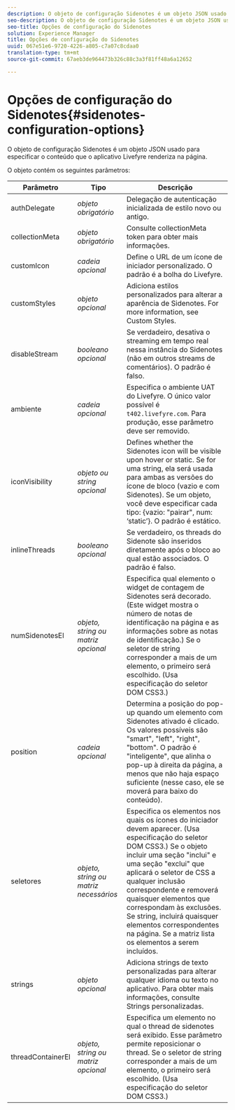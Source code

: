 ```yaml
---
description: O objeto de configuração Sidenotes é um objeto JSON usado para especificar o conteúdo que o aplicativo Livefyre renderiza na página.
seo-description: O objeto de configuração Sidenotes é um objeto JSON usado para especificar o conteúdo que o aplicativo Livefyre renderiza na página.
seo-title: Opções de configuração do Sidenotes
solution: Experience Manager
title: Opções de configuração do Sidenotes
uuid: 067e51e6-9720-4226-a805-c7a07c8cdaa0
translation-type: tm+mt
source-git-commit: 67aeb3de964473b326c88c3a3f81ff48a6a12652

---
```



# Opções de configuração do Sidenotes{#sidenotes-configuration-options}

O objeto de configuração Sidenotes é um objeto JSON usado para especificar o conteúdo que o aplicativo Livefyre renderiza na página.

O objeto contém os seguintes parâmetros:

| Parâmetro | Tipo | Descrição |
|--- |--- |--- |
| authDelegate | *objeto obrigatório* | Delegação de autenticação inicializada de estilo novo ou antigo. |
| collectionMeta | *objeto obrigatório* | Consulte collectionMeta token para obter mais informações. |
| customIcon | *cadeia opcional* | Define o URL de um ícone de iniciador personalizado. O padrão é a bolha do Livefyre. |
| customStyles | *objeto opcional* | Adiciona estilos personalizados para alterar a aparência de Sidenotes. For more information, see Custom Styles. |
| disableStream | *booleano opcional* | Se verdadeiro, desativa o streaming em tempo real nessa instância do Sidenotes (não em outros streams de comentários). O padrão é falso. |
| ambiente | *cadeia opcional* | Especifica o ambiente UAT do Livefyre. O único valor possível é `t402.livefyre.com`. Para produção, esse parâmetro deve ser removido. |
| iconVisibility | *objeto ou string opcional* | Defines whether the Sidenotes icon will be visible upon hover or static. Se for uma string, ela será usada para ambas as versões do ícone de bloco (vazio e com Sidenotes). Se um objeto, você deve especificar cada tipo: {vazio: "pairar", num: ‘static’}. O padrão é estático. |
| inlineThreads | *booleano opcional* | Se verdadeiro, os threads do Sidenote são inseridos diretamente após o bloco ao qual estão associados. O padrão é falso. |
| numSidenotesEl | *objeto, string ou matriz opcional* | Especifica qual elemento o widget de contagem de Sidenotes será decorado. (Este widget mostra o número de notas de identificação na página e as informações sobre as notas de identificação.) Se o seletor de string corresponder a mais de um elemento, o primeiro será escolhido. (Usa especificação do seletor DOM CSS3.) |
| position | *cadeia opcional* | Determina a posição do pop-up quando um elemento com Sidenotes ativado é clicado. Os valores possíveis são "smart", "left", "right", "bottom". O padrão é "inteligente", que alinha o pop-up à direita da página, a menos que não haja espaço suficiente (nesse caso, ele se moverá para baixo do conteúdo). |
| seletores | *objeto, string ou matriz necessários* | Especifica os elementos nos quais os ícones do iniciador devem aparecer. (Usa especificação do seletor DOM CSS3.) Se o objeto incluir uma seção "inclui" e uma seção "exclui" que aplicará o seletor de CSS a qualquer inclusão correspondente e removerá quaisquer elementos que correspondam às exclusões. Se string, incluirá quaisquer elementos correspondentes na página. Se a matriz lista os elementos a serem incluídos. |
| strings | *objeto opcional* | Adiciona strings de texto personalizadas para alterar qualquer idioma ou texto no aplicativo. Para obter mais informações, consulte Strings personalizadas. |
| threadContainerEl | *objeto, string ou matriz opcional* | Especifica um elemento no qual o thread de sidenotes será exibido. Esse parâmetro permite reposicionar o thread. Se o seletor de string corresponder a mais de um elemento, o primeiro será escolhido. (Usa especificação do seletor DOM CSS3.) |


